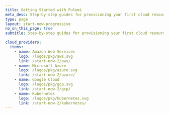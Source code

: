 ```yaml
---
title: Getting Started with Pulumi
meta_desc: Step-by-step guides for provisioning your first cloud resources and mastering the basics of Pulumi
type: page
layout: start-now-progressive
no_on_this_page: true
subtitle: Step-by-step guides for provisioning your first cloud resources and mastering the basics of Pulumi

cloud_providers:
  items:
    - name: Amazon Web Services
      logo: /logos/pkg/aws.svg
      link: /start-now-2/aws/
    - name: Microsoft Azure
      logo: /logos/pkg/azure.svg
      link: /start-now-2/azure/
    - name: Google Cloud
      logo: /logos/pkg/gcp.svg
      link: /start-now-2/gcp/
    - name: Kubernetes
      logo: /logos/pkg/kubernetes.svg
      link: /start-now-2/kubernetes/
---
```


